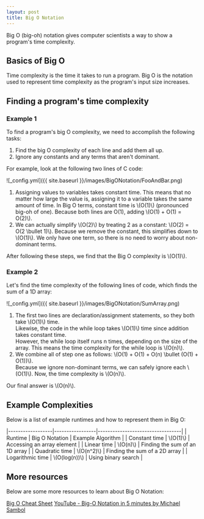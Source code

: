 ```yaml
---
layout: post
title: Big O Notation
---
```


Big O (big-oh) notation gives computer scientists a way to show a program's time complexity.

## Basics of Big O
Time complexity is the time it takes to run a program.
Big O is the notation used to represent time complexity as the program's input size increases.

## Finding a program's time complexity
### Example 1
To find a program's big O complexity, we need to accomplish the following tasks:
1. Find the big O complexity of each line and add them all up.
2. Ignore any constants and any terms that aren't dominant.

For example, look at the following two lines of C code:

![_config.yml]({{ site.baseurl }}/images/BigONotation/FooAndBar.png)

1. Assigning values to variables takes constant time. This means that no matter how large the value is, assigning it to a variable takes the same amount of time.
In Big O terms, constant time is \\(O(1)\\) (pronounced big-oh of one). Because both lines are O(1), adding \\(O(1) + O(1) = O(2)\\). 
2. We can actually simplify \\(O(2)\\) by treating 2 as a constant: \\(O(2) = O(2 \bullet 1)\\). Because we remove the constant, this simplifies down to \\(O(1)\\).
We only have one term, so there is no need to worry about non-dominant terms.

After following these steps, we find that the Big O complexity is \\(O(1)\\).

### Example 2
Let's find the time complexity of the following lines of code, which finds the sum of a 1D array:

![_config.yml]({{ site.baseurl }}/images/BigONotation/SumArray.png)

1. The first two lines are declaration/assignment statements, so they both take \\(O(1)\\) time.  
Likewise, the code in the while loop takes \\(O(1)\\) time since addition takes constant time.  
However, the while loop itself runs n times, depending on the size of the array. This means the time complexity for the while loop is \\(O(n)\\).
2. We combine all of step one as follows: \\(O(1) + O(1) + O(n) \bullet (O(1) + O(1))\\).  
Because we ignore non-dominant terms, we can safely ignore each \\(O(1)\\). Now, the time complexity is \\(O(n)\\).

Our final answer is \\(O(n)\\).

## Example Complexities
Below is a list of example runtimes and how to represent them in Big O:  

|------------------|-----------------|----------------------------------|
| Runtime          | Big O Notation  | Example Algorithm                |
| Constant time    | \\(O(1)\\)      | Accessing an array element       |
| Linear time      | \\(O(n)\\)      | Finding the sum of an 1D array   |
| Quadratic time   | \\(O(n^2)\\)    | Finding the sum of a 2D array    |
| Logarithmic time | \\(O(log(n))\\) | Using binary search              |

## More resources
Below are some more resources to learn about Big O Notation:

[Big O Cheat Sheet](https://www.bigocheatsheet.com/)
[YouTube - Big-O Notation in 5 minutes by Michael Sambol](https://www.youtube.com/watch?v=__vX2sjlpXU)

